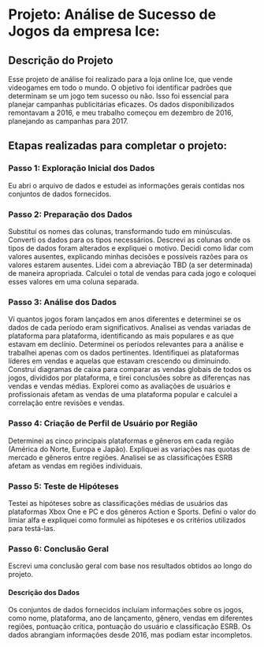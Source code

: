 # Projeto: Análise de Sucesso de Jogos da empresa Ice:

## Descrição do Projeto
Esse projeto de análise foi realizado para a loja online Ice, que vende videogames em todo o mundo. O objetivo foi identificar padrões que determinam se um jogo tem sucesso ou não. Isso foi essencial para planejar campanhas publicitárias eficazes. Os dados disponibilizados remontavam a 2016, e meu trabalho começou em dezembro de 2016, planejando as campanhas para 2017.


## Etapas realizadas para completar o projeto:

### Passo 1: Exploração Inicial dos Dados
Eu abri o arquivo de dados e estudei as informações gerais contidas nos conjuntos de dados fornecidos.

### Passo 2: Preparação dos Dados
Substituí os nomes das colunas, transformando tudo em minúsculas.
Converti os dados para os tipos necessários.
Descrevi as colunas onde os tipos de dados foram alterados e expliquei o motivo.
Decidi como lidar com valores ausentes, explicando minhas decisões e possíveis razões para os valores estarem ausentes.
Lidei com a abreviação TBD (a ser determinada) de maneira apropriada.
Calculei o total de vendas para cada jogo e coloquei esses valores em uma coluna separada.

### Passo 3: Análise dos Dados
Vi quantos jogos foram lançados em anos diferentes e determinei se os dados de cada período eram significativos.
Analisei as vendas variadas de plataforma para plataforma, identificando as mais populares e as que estavam em declínio.
Determinei os períodos relevantes para a análise e trabalhei apenas com os dados pertinentes.
Identifiquei as plataformas líderes em vendas e aquelas que estavam crescendo ou diminuindo.
Construí diagramas de caixa para comparar as vendas globais de todos os jogos, divididos por plataforma, e tirei conclusões sobre as diferenças nas vendas e vendas médias.
Explorei como as avaliações de usuários e profissionais afetam as vendas de uma plataforma popular e calculei a correlação entre revisões e vendas.

### Passo 4: Criação de Perfil de Usuário por Região
Determinei as cinco principais plataformas e gêneros em cada região (América do Norte, Europa e Japão).
Expliquei as variações nas quotas de mercado e gêneros entre regiões.
Analisei se as classificações ESRB afetam as vendas em regiões individuais.

### Passo 5: Teste de Hipóteses
Testei as hipóteses sobre as classificações médias de usuários das plataformas Xbox One e PC e dos gêneros Action e Sports.
Defini o valor do limiar alfa e expliquei como formulei as hipóteses e os critérios utilizados para testá-las.

### Passo 6: Conclusão Geral
Escrevi uma conclusão geral com base nos resultados obtidos ao longo do projeto.


#### Descrição dos Dados

Os conjuntos de dados fornecidos incluíam informações sobre os jogos, como nome, plataforma, ano de lançamento, gênero, vendas em diferentes regiões, pontuação crítica, pontuação do usuário e classificação ESRB. Os dados abrangiam informações desde 2016, mas podiam estar incompletos.
